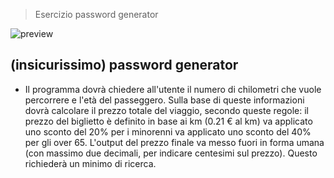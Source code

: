 > Esercizio password generator

![preview](./.github/preview.png)

## (insicurissimo) password generator

- Il programma dovrà chiedere all'utente il numero di chilometri che vuole percorrere e l'età del passeggero.
  Sulla base di queste informazioni dovrà calcolare il prezzo totale del viaggio, secondo queste regole:
  il prezzo del biglietto è definito in base ai km (0.21 € al km)
  va applicato uno sconto del 20% per i minorenni
  va applicato uno sconto del 40% per gli over 65.
  L'output del prezzo finale va messo fuori in forma umana (con massimo due decimali, per indicare centesimi sul prezzo). Questo richiederà un minimo di ricerca.

